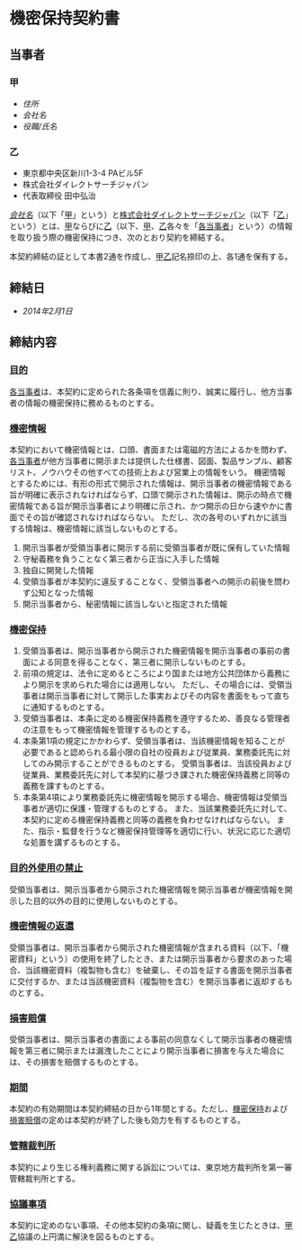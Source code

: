 # 機密保持契約書

## 当事者
### 甲
- *住所*
- *会社名*
- *役職/氏名*

### 乙
- 東京都中央区新川1-3-4 PAビル5F
- 株式会社ダイレクトサーチジャパン
- 代表取締役 田中弘治

[*会社名*](#甲)（以下「[甲](#甲)」という）と[株式会社ダイレクトサーチジャパン](#乙)（以下「[乙](#乙)」という）とは、[甲](#甲)ならびに[乙](#乙)（以下、[甲](#甲)、[乙](#乙)各々を「[各当事者](#当事者)」という）の情報を取り扱う際の機密保持につき、次のとおり契約を締結する。

本契約締結の証として本書2通を作成し、[甲](#甲)[乙](#乙)記名捺印の上、各1通を保有する。

## 締結日
- *2014年2月1日*

## 締結内容

### [目的](#目的)
[各当事者](#当事者)は、本契約に定められた各条項を信義に則り、誠実に履行し、他方当事者の情報の機密保持に務めるものとする。

### [機密情報](#機密情報)
本契約において機密情報とは、口頭、書面または電磁的方法によるかを問わず、[各当事者](#当事者)が他方当事者に開示または提供した仕様書、図面、製品サンプル、顧客リスト、ノウハウその他すべての技術上および営業上の情報をいう。
機密情報とするためには、有形の形式で開示された情報は、開示当事者の機密情報である旨が明確に表示されなければならず、口頭で開示された情報は、開示の時点で機密情報である旨が開示当事者により明確に示され、かつ開示の日から速やかに書面でその旨が確認されなければならない。
ただし、次の各号のいずれかに該当する情報は、機密情報に該当しないものとする。

1. 開示当事者が受領当事者に開示する前に受領当事者が既に保有していた情報
1. 守秘義務を負うことなく第三者から正当に入手した情報
1. 独自に開発した情報
1. 受領当事者が本契約に違反することなく、受領当事者への開示の前後を問わず公知となった情報
1. 開示当事者から、秘密情報に該当しないと指定された情報

### [機密保持](#機密保持)
1. 受領当事者は、開示当事者から開示された機密情報を開示当事者の事前の書面による同意を得ることなく、第三者に開示しないものとする。
1. 前項の規定は、法令に定めるところにより国または地方公共団体から義務により開示を求められた場合には適用しない。
ただし、その場合には、受領当事者は開示当事者に対して開示した事実およびその内容を書面をもって直ちに通知するものとする。
1. 受領当事者は、本条に定める機密保持義務を遵守するため、善良なる管理者の注意をもって機密情報を管理するものとする。
4. 本条第1項の規定にかかわらず、受領当事者は、当該機密情報を知ることが必要であると認められる最小限の自社の役員および従業員、業務委託先に対してのみ開示することができるものとする。
受領当事者は、当該役員および従業員、業務委託先に対して本契約に基づき課された機密保持義務と同等の義務を課すものとする。
1. 本条第4項により業務委託先に機密情報を開示する場合、機密情報は受領当事者が適切に保護・管理するものとする。
また、当該業務委託先に対して、本契約に定める機密保持義務と同等の義務を負わせなければならない。
また、指示・監督を行うなど機密保持管理等を適切に行い、状況に応じた適切な処置を講ずるものとする。

### [目的外使用の禁止](#目的外使用の禁止)
受領当事者は、開示当事者から開示された機密情報を開示当事者が機密情報を開示した目的以外の目的に使用しないものとする。

### [機密情報の返還](#機密情報の返還)
受領当事者は、開示当事者から開示された機密情報が含まれる資料（以下、「機密資料」という）の使用を終了したとき、または開示当事者から要求のあった場合、当該機密資料（複製物も含む）を破棄し、その旨を証する書面を開示当事者に交付するか、または当該機密資料（複製物を含む）を開示当事者に返却するものとする。

### [損害賠償](#損害賠償)
受領当事者は、開示当事者の書面による事前の同意なくして開示当事者の機密情報を第三者に開示または漏洩したことにより開示当事者に損害を与えた場合には、その損害を賠償するものとする。

### [期間](#期間)
本契約の有効期間は本契約締結の日から1年間とする。ただし、[機密保持](#機密保持)および[損害賠償](#損害賠償)の定めは本契約が終了した後も効力を有するものとする。

### [管轄裁判所](#管轄裁判所)
本契約により生じる権利義務に関する訴訟については、東京地方裁判所を第一審管轄裁判所とする。

### [協議事項](#協議事項)
本契約に定めのない事項、その他本契約の条項に関し、疑義を生じたときは、[甲](#甲)[乙](#乙)協議の上円満に解決を図るものとする。
